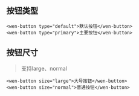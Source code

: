## 按钮类型
```
<wen-button type="default">默认按钮</wen-button>
<wen-button type="primary">主要按钮</wen-button>
```

## 按钮尺寸
> 支持large、normal

```
<wen-button size="large">大号按钮</wen-button>
<wen-button size="normal">普通按钮</wen-button>
```
